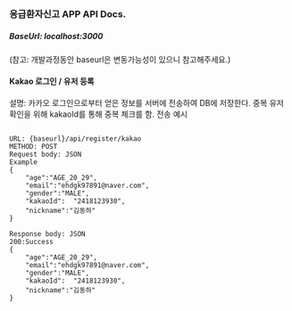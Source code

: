 ### 응급환자신고 APP API Docs.
##### BaseUrl: localhost:3000
(참고: 개발과정동안 baseurl은 변동가능성이 있으니 참고해주세요.)


#### Kakao 로그인 / 유저 등록

설명: 카카오 로그인으로부터 얻은 정보를 서버에 전송하여 DB에 저장한다. 중복 유저 확인을 위해 kakaoId를 통해 중복 체크를 함.
전송 예시
```

URL: {baseurl}/api/register/kakao
METHOD: POST
Request body: JSON
Example
{
    "age":"AGE_20_29",
    "email":"ehdgk97891@naver.com",
    "gender":"MALE",
    "kakaoId":	"2418123930",
    "nickname":"김동하"
}

Response body: JSON
200:Success
{
    "age":"AGE_20_29",
    "email":"ehdgk97891@naver.com",
    "gender":"MALE",
    "kakaoId":	"2418123930",
    "nickname":"김동하"
}
```
